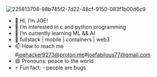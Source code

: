 ![225813708-98b745f2-7d22-48cf-9150-083f1b00d6c9](https://github.com/user-attachments/assets/9ecd1626-47cb-422b-8571-4cf5121a7d02)

- 👋 Hi, I’m JOE!
- 👀 I’m interested in c and python programming
- 🌱 I’m currently learning ML && AI
- 💞️ fullstack | mobile | containers | web3
- 📫 How to reach me #joehacker9273@proton.me#joefabilous77@gmail.com
- 😄 Pronouns: peace to the world
- ⚡ Fun fact: - people are bugs

<!---
joecoco2027/joecoco2027 is a ✨ special ✨ repository because its `README.md` (this file) appears on your GitHub profile.
You can click the Preview link to take a look at your changes.
--->
